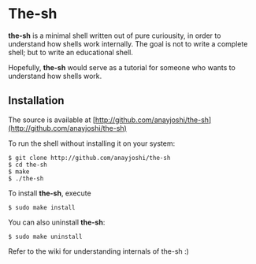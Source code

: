 # The-sh

**the-sh** is a minimal shell written out of pure curiousity, in order to understand how shells work internally. The goal is not to write a complete shell; but to write an educational shell.

Hopefully, **the-sh** would serve as a tutorial for someone who wants to understand how shells work.

## Installation

The source is available at [http://github.com/anayjoshi/the-sh](http://github.com/anayjoshi/the-sh)

To run the shell without installing it on your system:

```
$ git clone http://github.com/anayjoshi/the-sh
$ cd the-sh
$ make
$ ./the-sh
```

To install **the-sh**, execute

```
$ sudo make install
```

You can also uninstall **the-sh**:

```
$ sudo make uninstall
```

Refer to the wiki for understanding internals of the-sh :)